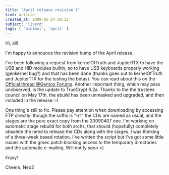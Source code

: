 ```yaml
---
title: "April release revision 1"
kind: article
created_at: 2009-05-24 20:32
subject: 'livecd'
tags: [ 'minimal', 'april' ]
---
```

Hi, all\!

I\'m happy to announce the revision bump of the April release\.

I\'ve been following a request from kernelOfTruth and Jupiter1TX to have the USB and HID modules builtin, so to have USB keyboards properly working \(genkernel bug?\) and that has been done \(thanks goes out to kernelOfTruth and Jupiter1TX for the testing the betas\)\. You can read about this on the [Official thread @Gentoo Forums](http://forums.gentoo.org/viewtopic-t-841256.html)\.
Another important thing, which may pass unobserved, is the update to TrueCrypt 6\.2a\. Thanks to the the trustees council on May 17th, the ebuild has been unmasked and upgraded, and then included in the release \:\-\)

One thing\'s still to fix\. Please pay attention when downloading by accessing FTP directly\: though the suffix is "\-r1" the CDs are named as usual, and the stages are the pure exact copy from the 20090407 one\. I\'m working on automatic stage rebuild for both archs, that should \(hopefully\) completely obsolete the need to release the CDs along with the stages\. I was thinking of a three\-week based rotation\. I\'ve written the script but I\'ve got some little issues with the grsec patch blocking access to the temporary directories and the automatic e\-mailing\. Will notify soon \=\)

Enjoy\!

Cheers,
Neo2
